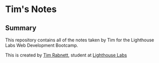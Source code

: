 # Tim's Notes

## Summary

This repository contains all of the notes taken by Tim for the Lighthouse Labs Web Development Bootcamp.

This is created by [Tim Rabnett](https://github.com/trabnett), student at [Lighthouse Labs](https://www.lighthouselabs.ca/?gclid=Cj0KCQiAjszhBRDgARIsAH8KgvccPaQOloLwgYbk0LVhipXfwDxSG2-4cxuPwU52zmC6awzBtg-OwP0aAqnhEALw_wcB)
